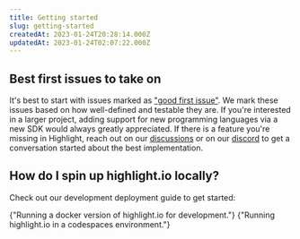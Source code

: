 ```yaml
---
title: Getting started
slug: getting-started
createdAt: 2023-01-24T20:28:14.000Z
updatedAt: 2023-01-24T02:07:22.000Z
---
```


## Best first issues to take on

It's best to start with issues marked as ["good first issue"](https://github.com/highlight/highlight/issues?q=is%3Aissue+is%3Aopen+label%3A%22good+first+issue%22). We mark these issues based on how well-defined and testable they are. If you're interested in a larger project, adding support for new programming languages via a new SDK would always greatly appreciated. If there is a feature you're missing in Highlight, reach out on our [discussions](https://github.com/highlight/highlight/discussions) or on our [discord](https://highlight.io/community) to get a conversation started about the best implementation.

## How do I spin up highlight.io locally?

Check out our development deployment guide to get started:

<DocsCardGroup>
    <DocsCard title="Local Development Guide." href="../../../../getting-started/self-host/dev-deployment-guide.md">
        {"Running a docker version of highlight.io for development."}
    </DocsCard>
    <DocsCard title="GitHub Codespaces Guide" href="./code-spaces.md">
        {"Running highlight.io in a codespaces environment."}
    </DocsCard>
</DocsCardGroup>
